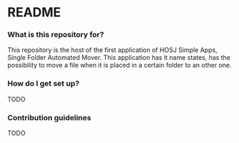 # README #


### What is this repository for? ###

This repository is the host of the first application of HOSJ Simple Apps, Single Folder Automated Mover. This application has it name states, has the possibility to move a file when it is placed in a certain folder to an other one.

### How do I get set up? ###

TODO

### Contribution guidelines ###

TODO